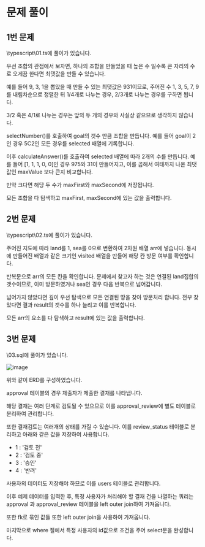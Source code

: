 # 문제 풀이

## 1번 문제
\typescript\01.ts에 풀이가 있습니다.

우선 조합의 관점에서 보자면, 하나의 조합을 만들었을 때 높은 수 일수록 큰 자리의 수로 오게끔 한다면 최댓값을 만들 수 있습니다.

예를 들어 9, 3, 1을 뽑았을 때 만들 수 있는 최댓값은 931이므로, 주어진 수 1, 3, 5, 7, 9를 내림차순으로 정렬한 뒤 1/4개로 나누는 경우, 2/3개로 나누는 경우를 구하면 됩니다.

3/2 혹은 4/1로 나누는 경우는 앞의 두 개의 경우와 사실상 같으므로 생각하지 않습니다.

selectNumber()를 호출하여 goal의 갯수 만큼 조합을 만듭니다. 예를 들어 goal이 2인 경우 5C2인 모든 경우를 selected 배열에 기록합니다.

이후 calculateAnswer()를 호출하여 selected 배열에 따라 2개의 수를 만듭니다. 예를 들어 [1, 1, 1, 0, 0]인 경우 975와 31이 만들어지고, 이를 곱해서 여태까지 나온 최댓값인 maxValue 보다 큰지 비교합니다.

만약 크다면 해당 두 수가 maxFirst와 maxSecond에 저장됩니다.

모든 조합을 다 탐색하고 maxFirst, maxSecond에 있는 값을 출력합니다.

## 2번 문제
\typescript\02.ts에 풀이가 있습니다.

주어진 지도에 따라 land를 1, sea를 0으로 변환하여 2차원 배열 arr에 넣습니다. 동시에 만들어진 배열과 같은 크기인 visited 배열을 만들어 해당 칸 방문 여부를 확인합니다.

반복문으로 arr의 모든 칸을 확인합니다. 문제에서 찾고자 하는 것은 연결된 land집합의 갯수이므로, 이미 방문하였거나 sea인 경우 다음 반복으로 넘어갑니다.

넘어가지 않았다면 깊이 우선 탐색으로 모든 연결된 땅을 찾아 방문처리 합니다. 전부 찾았다면 결과 result의 갯수를 하나 늘리고 이를 반복합니다.

모든 arr의 요소를 다 탐색하고 result에 있는 값을 출력합니다.

## 3번 문제
\03.sql에 풀이가 있습니다.

![image](https://github.com/user-attachments/assets/a6095b2f-df46-48a3-8df1-f000f4b639c7)

위와 같이 ERD를 구성하였습니다.

approval 테이블의 경우 제출자가 제출한 결재를 나타냅니다. 

해당 결재는 여러 단계로 검토될 수 있으므로 이를 approval_review에 별도 테이블로 분리하여 관리합니다.

또한 결재검토는 여러개의 상태를 가질 수 있습니다. 이를 review_status 테이블로 분리하고 아래와 같은 값을 저장하여 사용합니다.
- 1 : '검토 전'
- 2 : '검토 중'
- 3 : '승인'
- 4 : '반려'

사용자의 데이터도 저장해야 하므로 이를 users 테이블로 관리합니다.

이후 예제 데이터를 입력한 후, 특정 사용자가 처리해야 할 결재 건을 나열하는 쿼리는 approval 과 approval_review 테이블을 left outer join하여 가져옵니다. 

또한 fk로 묶인 값들 또한 left outer join을 사용하여 가져옵니다.

마지막으로 where 절에서 특정 사용자의 id값으로 조건을 주어 select문을 완성합니다.
